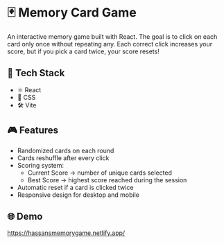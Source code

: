 # 🃏 Memory Card Game

An interactive memory game built with React.
The goal is to click on each card only once without repeating any.
Each correct click increases your score, but if you pick a card twice, your score resets!



## 🚀 Tech Stack

- ⚛️ React
- 🎨 CSS
- 🛠️ Vite



## 🎮 Features

- Randomized cards on each round
- Cards reshuffle after every click
- Scoring system:
  - Current Score → number of unique cards selected
  - Best Score → highest score reached during  the session
- Automatic reset if a card is clicked twice
- Responsive design for desktop and mobile

## 🌐 Demo

https://hassansmemorygame.netlify.app/